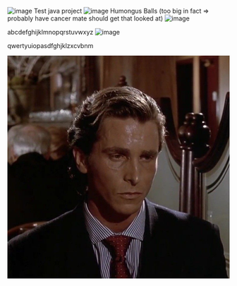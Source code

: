 
![image](https://i.pinimg.com/originals/6b/f3/6e/6bf36e44d5b5207cccc8335cdeaf5024.gif)
Test java project
![image]([https://www.google.com/url?sa=i&url=https%3A%2F%2Fgiphy.com%2Fexplore%2Fmaro-kart&psig=AOvVaw3G41cw-BGuymK34QlOLKL1&ust=1737025005039000&source=images&cd=vfe&opi=89978449&ved=0CBMQjRxqFwoTCLDo2MrI94oDFQAAAAAdAAAAABAX](https://media3.giphy.com/media/F4oP8pzqcfsKA/giphy.gif?cid=6c09b952eb9e2s7f4noxk424y36botilbi7vlsapstm4obrk&ep=v1_gifs_search&rid=giphy.gif&ct=g))
Humongus Balls (too big in fact => probably have cancer mate should get that looked at)
![image](https://media.tenor.com/KrGPtslH9bUAAAAM/rock.gif)

abcdefghijklmnopqrstuvwxyz
![image](https://github.com/user-attachments/assets/c47c2a0e-4f86-48c3-b729-fda02f5c1e0c)

qwertyuiopasdfghjklzxcvbnm

![image](Pictures/patrick.jpg)

